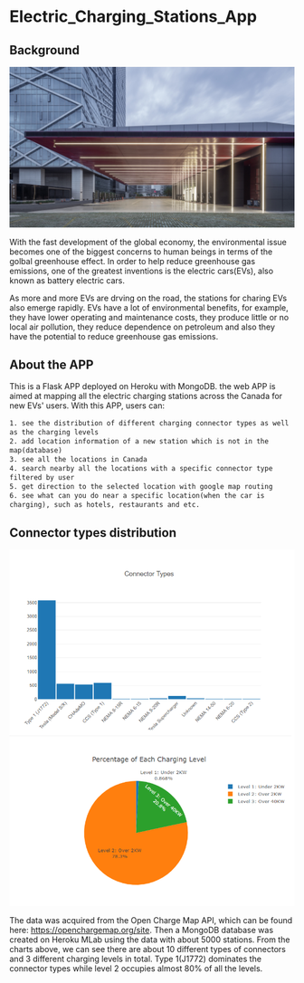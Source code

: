 # Electric_Charging_Stations_App

## Background

![Charging-stations-Demo](Electric_Charging_Stations/static/img/ChargingStation.jpg)

With the fast development of the global economy, the environmental issue becomes one of the biggest concerns to human beings in terms of the golbal greenhouse effect. In order to help reduce greenhouse gas emissions, one of the greatest inventions is the electric cars(EVs), also known as battery electric cars.

As more and more EVs are drving on the road, the stations for charing EVs also emerge rapidly. EVs have a lot of environmental benefits, for example, they have lower operating and maintenance costs, they produce little or no local air pollution, they reduce dependence on petroleum and also they have the potential to reduce greenhouse gas emissions.

## About the APP

This is a Flask APP deployed on Heroku with MongoDB. the web APP is aimed at mapping all the electric charging stations across the Canada for new EVs' users. With this APP, users can:

    1. see the distribution of different charging connector types as well as the charging levels
    2. add location information of a new station which is not in the map(database)
    3. see all the locations in Canada
    4. search nearby all the locations with a specific connector type filtered by user
    5. get direction to the selected location with google map routing
    6. see what can you do near a specific location(when the car is charging), such as hotels, restaurants and etc.

## Connector types distribution

![Connector-types-distribution](Electric_Charging_Stations/static/img/connector_types_and_levels.PNG)

The data was acquired from the Open Charge Map API, which can be found here: https://openchargemap.org/site. Then a MongoDB database was created on Heroku MLab using the data with about 5000 stations. From the charts above, we can see there are about 10 different types of connectors and 3 different charging levels in total. Type 1(J1772) dominates the connector types while level 2 occupies almost 80% of all the levels.

## 